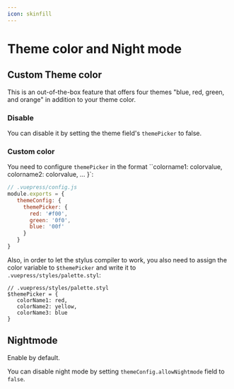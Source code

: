 ```yaml
---
icon: skinfill
---
```


# Theme color and Night mode

## Custom Theme color

This is an out-of-the-box feature that offers four themes "blue, red, green, and orange" in addition to your theme color.

### Disable

You can disable it by setting the theme field's `themePicker` to false.

### Custom color

You need to configure `themePicker` in the format ``colorname1: colorvalue, colorname2: colorvalue, ... }`:

```js
// .vuepress/config.js
module.exports = {
   themeConfig: {
     themePicker: {
       red: '#f00',
       green: '0f0',
       blue: '00f'
     }
   }
}
```

Also, in order to let the stylus compiler to work, you also need to assign the color variable to `$themePicker` and write it to `.vuepress/styles/palette.styl`:

```stylus
// .vuepress/styles/palette.styl
$themePicker = {
   colorName1: red,
   colorName2: yellow,
   colorName3: blue
}
```

## Nightmode

Enable by default.

You can disable night mode by setting `themeConfig.allowNightmode` field to `false`.
